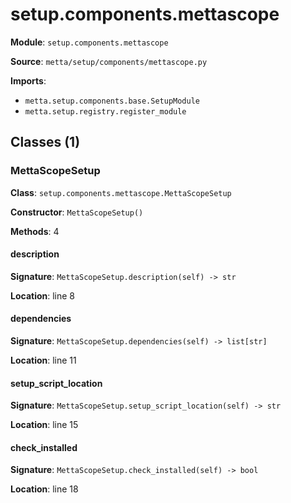 # setup.components.mettascope

**Module**: `setup.components.mettascope`

**Source**: `metta/setup/components/mettascope.py`

**Imports**:
- `metta.setup.components.base.SetupModule`
- `metta.setup.registry.register_module`

## Classes (1)

### MettaScopeSetup

**Class**: `setup.components.mettascope.MettaScopeSetup`

**Constructor**: `MettaScopeSetup()`

**Methods**: 4

#### description

**Signature**: `MettaScopeSetup.description(self) -> str`

**Location**: line 8

#### dependencies

**Signature**: `MettaScopeSetup.dependencies(self) -> list[str]`

**Location**: line 11

#### setup_script_location

**Signature**: `MettaScopeSetup.setup_script_location(self) -> str`

**Location**: line 15

#### check_installed

**Signature**: `MettaScopeSetup.check_installed(self) -> bool`

**Location**: line 18


